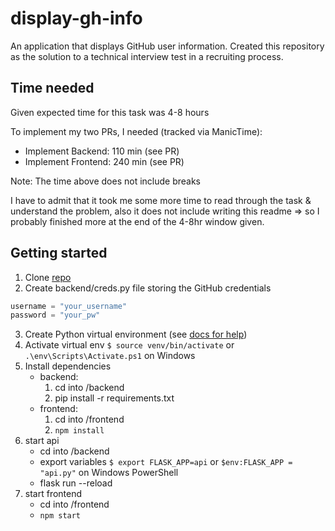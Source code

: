 # display-gh-info
An application that displays GitHub user information. Created this repository as the solution to a technical interview test in a recruiting process.

## Time needed
Given expected time for this task was 4-8 hours

To implement my two PRs, I needed (tracked via ManicTime):
- Implement Backend: 110 min (see PR)
- Implement Frontend: 240 min (see PR)

Note: The time above does not include breaks


I have to admit that it took me some more time to read through the task & understand the problem, also it does not include writing this readme => so I probably finished more at the end of the 4-8hr window given.

## Getting started
1. Clone [repo](https://github.com/p6l-richard/display-gh-info)
2. Create backend/creds.py file storing the GitHub credentials 
```python 
username = "your_username"
password = "your_pw"
```
3. Create Python virtual environment (see [docs for help](https://docs.python.org/3/library/venv.html#creating-virtual-environments))
4. Activate virtual env `$ source venv/bin/activate` or `.\env\Scripts\Activate.ps1` on Windows
5. Install dependencies
    - backend: 
        1. cd into /backend
        2. pip install -r requirements.txt
    - frontend:
        1. cd into /frontend
        2. `npm install`
6. start api
    - cd into /backend
    - export variables `$ export FLASK_APP=api` or `$env:FLASK_APP = "api.py"` on Windows PowerShell
    - flask run --reload
7. start frontend
    - cd into /frontend
    - `npm start`
